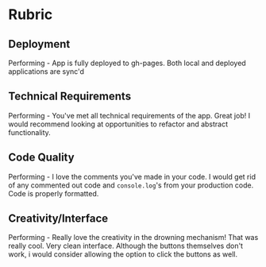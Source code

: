 # Rubric

## Deployment
Performing - App is fully deployed to gh-pages. Both local and deployed applications are sync'd

## Technical Requirements
Performing - You've met all technical requirements of the app. Great job! I would recommend looking at opportunities to refactor and abstract functionality.

## Code Quality
Performing - I love the comments you've made in your code. I would get rid of any commented out code and `console.log`'s from your production code. Code is properly formatted.

## Creativity/Interface
Performing - Really love the creativity in the drowning mechanism! That was really cool. Very clean interface. Although the buttons themselves don't work, i would consider allowing the option to click the buttons as well.

